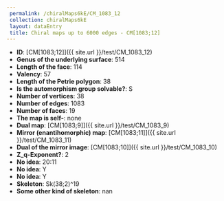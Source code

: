 ```yaml
--- 
 permalink: /chiralMaps6kE/CM_1083_12 
 collection: chiralMaps6kE
 layout: dataEntry
 title: Chiral maps up to 6000 edges - CM[1083;12]
---
```


- **ID**: [CM[1083;12]]({{ site.url }}/test/CM_1083_12)
- **Genus of the underlying surface**: 514
- **Length of the face**: 114
- **Valency**: 57
- **Length of the Petrie polygon**: 38
- **Is the automorphism group solvable?**: S
- **Number of vertices**: 38
- **Number of edges**: 1083
- **Number of faces**: 19
- **The map is self-**: none
- **Dual map**: [CM[1083;9]]({{ site.url }}/test/CM_1083_9)
- **Mirror (enantihomorphic) map**: [CM[1083;11]]({{ site.url }}/test/CM_1083_11)
- **Dual of the mirror image**: [CM[1083;10]]({{ site.url }}/test/CM_1083_10)
- **Z_q-Exponent?**: 2
- **No idea**:  20:11
- **No idea**: Y
- **No idea**: Y
- **Skeleton**: Sk(38;2)^19
- **Some other kind of skeleton**: nan
